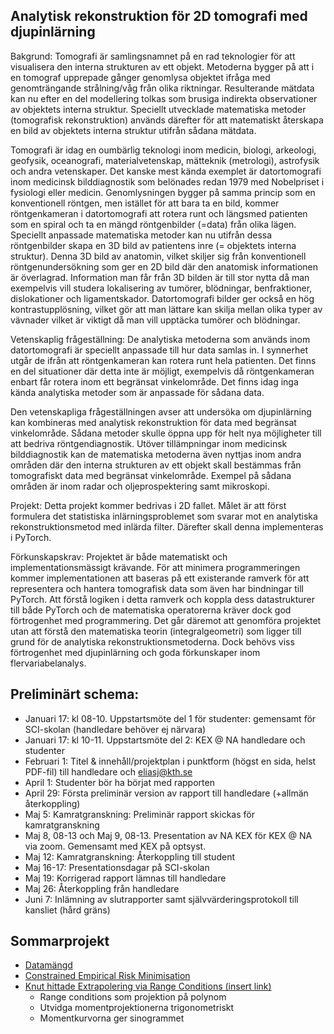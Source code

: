 ## Analytisk rekonstruktion för 2D tomografi med djupinlärning

Bakgrund: Tomografi är samlingsnamnet på en rad teknologier för att visualisera den interna strukturen av ett objekt. Metoderna bygger på att i en tomograf upprepade gånger genomlysa objektet ifråga med genomträngande strålning/våg från olika riktningar. Resulterande mätdata kan nu efter en del modellering tolkas som brusiga indirekta observationer av objektets interna struktur. Speciellt utvecklade matematiska metoder (tomografisk rekonstruktion) används därefter för att matematiskt återskapa en bild av objektets interna struktur utifrån sådana mätdata.

Tomografi är idag en oumbärlig teknologi inom medicin, biologi, arkeologi, geofysik, oceanografi, materialvetenskap, mätteknik (metrologi), astrofysik och andra vetenskaper. Det kanske mest kända exemplet är datortomografi inom medicinsk bilddiagnostik som belönades redan 1979 med Nobelpriset i fysiologi eller medicin. Genomlysningen bygger på samma princip som en konventionell röntgen, men istället för att bara ta en bild, kommer röntgenkameran i datortomografi att rotera runt och längsmed patienten som en spiral och ta en mängd röntgenbilder (=data) från olika lägen. Speciellt anpassade matematiska metoder kan nu utifrån dessa röntgenbilder skapa en 3D bild av patientens inre (= objektets interna struktur). Denna 3D bild av anatomin, vilket skiljer sig från konventionell röntgenundersökning som ger en 2D bild där den anatomisk informationen är överlagrad. Information man får från 3D bilden är till stor nytta då man exempelvis vill studera lokalisering av tumörer, blödningar, benfraktioner, dislokationer och ligamentskador. Datortomografi bilder ger också en hög kontrastupplösning, vilket gör att man lättare kan skilja mellan olika typer av vävnader vilket är viktigt då man vill upptäcka tumörer och blödningar.

Vetenskaplig frågeställning: De analytiska metoderna som används inom datortomografi är speciellt anpassade till hur data samlas in. I synnerhet utgår de ifrån att röntgenkameran kan rotera runt hela patienten. Det finns en del situationer där detta inte är möjligt, exempelvis då röntgenkameran enbart får rotera inom ett begränsat vinkelområde. Det finns idag inga kända analytiska metoder som är anpassade för sådana data. 

Den vetenskapliga frågeställningen avser att undersöka om djupinlärning kan kombineras med analytisk rekonstruktion för data med begränsat vinkelområde. Sådana metoder skulle öppna upp för helt nya möjligheter till att bedriva röntgendiagnostik. Utöver tillämpningar inom medicinsk bilddiagnostik kan de matematiska metoderna även nyttjas inom andra områden där den interna strukturen av ett objekt skall bestämmas från tomografiskt data med begränsat vinkelområde. Exempel på sådana områden är inom radar och oljeprospektering samt mikroskopi.

Projekt: Detta projekt kommer bedrivas i 2D fallet. Målet är att först formulera det statistiska inlärningsproblemet som svarar mot en analytiska rekonstruktionsmetod med inlärda filter. Därefter skall denna implementeras i PyTorch. 

Förkunskapskrav: Projektet är både matematiskt och implementationsmässigt krävande. För att minimera programmeringen kommer implementationen att baseras på ett existerande ramverk för att representera och hantera tomografisk data som även har bindningar till PyTorch. Att förstå logiken i detta ramverk och koppla dess datastrukturer till både PyTorch och de matematiska operatorerna kräver dock god förtrogenhet med programmering. Det går däremot att genomföra projektet utan att förstå den matematiska teorin (integralgeometri) som ligger till grund för de analytiska rekonstruktionsmetoderna. Dock behövs viss förtrogenhet med djupinlärning och goda förkunskaper inom flervariabelanalys.


## Preliminärt schema:

* Januari 17: kl 08-10. Uppstartsmöte del 1 för studenter: gemensamt för
SCI-skolan (handledare behöver ej närvara)
* Januari 17: kl 10-11. Uppstartsmöte del 2: KEX @ NA handledare och
studenter
* Februari 1: Titel & innehåll/projektplan i punktform (högst en sida,
helst PDF-fil) till handledare och eliasj@kth.se
* April 1: Studenter bör ha börjat med rapporten
* April 29: Första preliminär version av rapport till handledare (+allmän
återkoppling)
* Maj 5: Kamratgranskning: Preliminär rapport skickas för kamratgranskning
* Maj 8, 08-13 och Maj 9, 08-13.  Presentation av NA KEX för  KEX @ NA via
zoom. Gemensamt med KEX på optsyst.
* Maj 12: Kamratgranskning: Återkoppling till student
* Maj 16-17: Presentationsdagar på SCI-skolan
* Maj 19: Korrigerad rapport lämnas till handledare
* Maj 26: Återkoppling från handledare
* Juni 7: Inlämning av slutrapporter samt självvärderingsprotokoll till
kansliet (hård gräns)


## Sommarprojekt

* [Datamängd](https://zenodo.org/record/6937616)
* [Constrained Empirical Risk Minimisation](https://arxiv.org/abs/2302.04729)
* [ Knut hittade Extrapolering via Range Conditions (insert link)]()
  * Range conditions som projektion på polynom
  * Utvidga momentprojektionerna trigonometriskt
  * Momentkurvorna ger sinogrammet 
